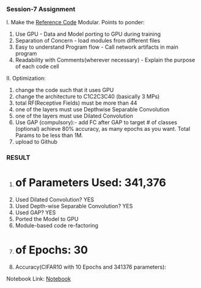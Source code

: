 ### **Session-7 Assignment**
I. Make the [Reference Code](https://colab.research.google.com/drive/1qlewMtxcAJT6fIJdmMh8pSf2e-dh51Rw) Modular. Points to ponder:
1. Use GPU - Data and Model porting to GPU during training
2. Separation of Concern - load modules from different files
3. Easy to understand Program flow - Call network artifacts in main program
4. Readability with Comments(wherever necessary) - Explain the purpose of each code cell

II. Optimization:
1. change the code such that it uses GPU
2. change the architecture to C1C2C3C40 (basically 3 MPs)
3. total RF(Receptive Fields) must be more than 44
4. one of the layers must use Depthwise Separable Convolution
5. one of the layers must use Dilated Convolution
6. Use GAP (compulsory):- add FC after GAP to target # of classes (optional)
achieve 80% accuracy, as many epochs as you want. Total Params to be less than 1M. 
7. upload to Github


### **RESULT**
1. # of Parameters Used: 341,376
2. Used Dilated Convolution? YES
3. Used Depth-wise Separable Convolution? YES
4. Used GAP? YES
5. Ported the Model to GPU
6. Module-based code re-factoring
7. # of Epochs: 30
8. Accuracy(CIFAR10 with 10 Epochs and 341376 parameters): 

Notebook Link: [Notebook](https://github.com/upadhyayprakash/eva4/blob/master/S7/EVA4_Session_7_CIFAR10_Modular.ipynb)
